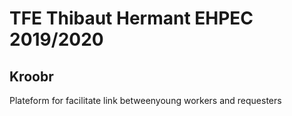 # TFE Thibaut Hermant EHPEC 2019/2020
## Kroobr
Plateform for facilitate link betweenyoung workers and requesters
